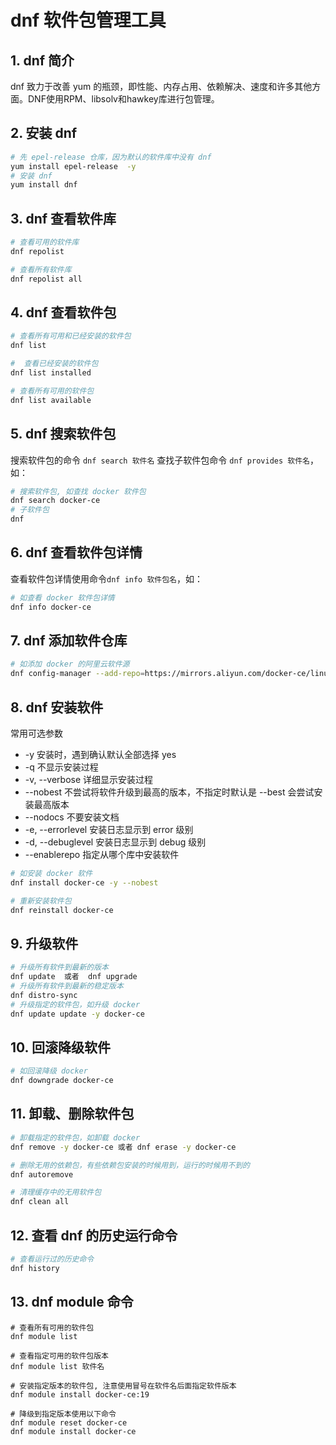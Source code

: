 # dnf 软件包管理工具

## 1. dnf 简介
dnf 致力于改善 yum 的瓶颈，即性能、内存占用、依赖解决、速度和许多其他方面。DNF使用RPM、libsolv和hawkey库进行包管理。
 
## 2. 安装 dnf 

```bash
# 先 epel-release 仓库，因为默认的软件库中没有 dnf 
yum install epel-release  -y
# 安装 dnf 
yum install dnf 
```
## 3. dnf 查看软件库

```bash
# 查看可用的软件库
dnf repolist

# 查看所有软件库
dnf repolist all 
```
## 4. dnf 查看软件包

```bash
# 查看所有可用和已经安装的软件包
dnf list 

#  查看已经安装的软件包
dnf list installed 

# 查看所有可用的软件包
dnf list available

```
## 5. dnf 搜索软件包

搜索软件包的命令 `dnf search 软件名` 查找子软件包命令 `dnf provides 软件名`，如：

```bash
# 搜索软件包, 如查找 docker 软件包
dnf search docker-ce 
# 子软件包
dnf 
```
## 6. dnf 查看软件包详情

查看软件包详情使用命令`dnf info 软件包名`，如：

```bash 
# 如查看 docker 软件包详情
dnf info docker-ce

```
## 7. dnf 添加软件仓库

```bash
# 如添加 docker 的阿里云软件源
dnf config-manager --add-repo=https://mirrors.aliyun.com/docker-ce/linux/centos/docker-ce.repo
```
## 8. dnf 安装软件

常用可选参数 
 - -y 安装时，遇到确认默认全部选择 yes  
 - -q 不显示安装过程
 - -v, --verbose 详细显示安装过程
 - --nobest 不尝试将软件升级到最高的版本，不指定时默认是 --best 会尝试安装最高版本
 - --nodocs 不要安装文档
 - -e, --errorlevel 安装日志显示到 error 级别
 - -d, --debuglevel 安装日志显示到 debug 级别
 - --enablerepo 指定从哪个库中安装软件

```bash
# 如安装 docker 软件
dnf install docker-ce -y --nobest

# 重新安装软件包
dnf reinstall docker-ce 

```
## 9. 升级软件

```bash
# 升级所有软件到最新的版本
dnf update  或者  dnf upgrade 
# 升级所有软件到最新的稳定版本
dnf distro-sync
# 升级指定的软件包，如升级 docker
dnf update update -y docker-ce

```
## 10. 回滚降级软件

```bash
# 如回滚降级 docker
dnf downgrade docker-ce

```
## 11. 卸载、删除软件包

```bash
# 卸载指定的软件包，如卸载 docker
dnf remove -y docker-ce 或者 dnf erase -y docker-ce

# 删除无用的依赖包，有些依赖包安装的时候用到，运行的时候用不到的
dnf autoremove

# 清理缓存中的无用软件包
dnf clean all
```
## 12. 查看 dnf 的历史运行命令

```bash
# 查看运行过的历史命令
dnf history 
```

## 13. dnf module 命令

```
# 查看所有可用的软件包
dnf module list 

# 查看指定可用的软件包版本
dnf module list 软件名

# 安装指定版本的软件包, 注意使用冒号在软件名后面指定软件版本
dnf module install docker-ce:19

# 降级到指定版本使用以下命令
dnf module reset docker-ce
dnf module install docker-ce

```